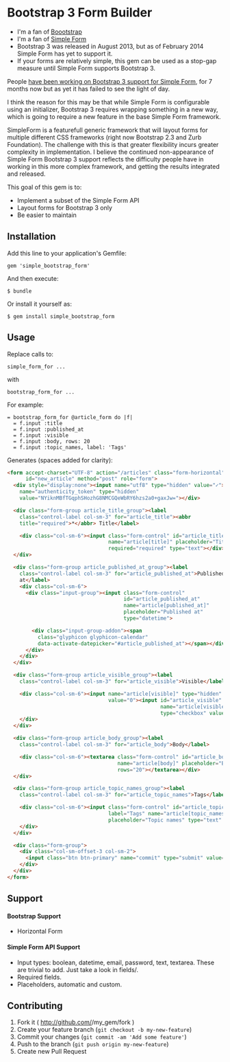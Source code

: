 # Bootstrap 3 Form Builder

* I'm a fan of [Boootstrap](http://getbootstrap.com/)
* I'm a fan of [Simple Form](https://github.com/plataformatec/simple_form)
* Bootstrap 3 was released in August 2013, but as of February 2014 Simple Form
  has yet to support it.
* If your forms are relatively simple, this gem can be used as a stop-gap
  measure until Simple Form supports Bootstrap 3.

People [have been working on Bootstrap 3 support for Simple
Form](https://github.com/plataformatec/simple_form/issues/857), for 7 months now
but as yet it has failed to see the light of day.

I think the reason for this may be that while Simple Form is configurable using
an initializer, Bootstrap 3 requires wrapping something in a new way, which
is going to require a new feature in the base Simple Form framework.

SimpleForm is a featurefull generic framework that will layout forms for
multiple different CSS frameworks (right now Bootstrap 2.3 and Zurb Foundation).
The challenge with this is that greater flexibility incurs greater complexity in
implementation.  I believe the continued non-appearance of Simple Form Bootstrap
3 support reflects the difficulty people have in working in this more complex
framework, and getting the results integrated and released.

This goal of this gem is to:

* Implement a subset of the Simple Form API
* Layout forms for Bootstrap 3 only
* Be easier to maintain

## Installation

Add this line to your application's Gemfile:

    gem 'simple_bootstrap_form'

And then execute:

    $ bundle

Or install it yourself as:

    $ gem install simple_bootstrap_form

## Usage

Replace calls to:

    simple_form_for ...

with

    bootstrap_form_for ...

For example:

```haml
= bootstrap_form_for @article_form do |f|
  = f.input :title
  = f.input :published_at
  = f.input :visible
  = f.input :body, rows: 20
  = f.input :topic_names, label: 'Tags'
```

Generates (spaces added for clarity):

```html
<form accept-charset="UTF-8" action="/articles" class="form-horizontal"
      id="new_article" method="post" role="form">
  <div style="display:none"><input name="utf8" type="hidden" value="✓"><input
    name="authenticity_token" type="hidden"
    value="NYiknMBfTGqphSHozhG8NMCGQeWbRY6hzs2a0+gaxJw="></div>

  <div class="form-group article_title_group"><label
    class="control-label col-sm-3" for="article_title"><abbr
    title="required">*</abbr> Title</label>

    <div class="col-sm-6"><input class="form-control" id="article_title"
                                 name="article[title]" placeholder="Title"
                                 required="required" type="text"></div>
  </div>

  <div class="form-group article_published_at_group"><label
    class="control-label col-sm-3" for="article_published_at">Published
    at</label>
    <div class="col-sm-6">
      <div class="input-group"><input class="form-control"
                                      id="article_published_at"
                                      name="article[published_at]"
                                      placeholder="Published at"
                                      type="datetime">

        <div class="input-group-addon"><span
          class="glyphicon glyphicon-calendar"
          data-activate-datepicker="#article_published_at"></span></div>
      </div>
    </div>
  </div>

  <div class="form-group article_visible_group"><label
    class="control-label col-sm-3" for="article_visible">Visible</label>

    <div class="col-sm-6"><input name="article[visible]" type="hidden"
                                 value="0"><input id="article_visible"
                                                  name="article[visible]"
                                                  type="checkbox" value="1">
    </div>
  </div>

  <div class="form-group article_body_group"><label
    class="control-label col-sm-3" for="article_body">Body</label>

    <div class="col-sm-6"><textarea class="form-control" id="article_body"
                                    name="article[body]" placeholder="Body"
                                    rows="20"></textarea></div>
  </div>

  <div class="form-group article_topic_names_group"><label
    class="control-label col-sm-3" for="article_topic_names">Tags</label>

    <div class="col-sm-6"><input class="form-control" id="article_topic_names"
                                 label="Tags" name="article[topic_names]"
                                 placeholder="Topic names" type="text" value="">
    </div>
  </div>

  <div class="form-group">
    <div class="col-sm-offset-3 col-sm-2">
      <input class="btn btn-primary" name="commit" type="submit" value="Save">
    </div>
  </div>
</form>
```

## Support

#### Bootstrap Support

* Horizontal Form

#### Simple Form API Support

* Input types: boolean, datetime, email, password, text, textarea.  These are
  trivial to add.  Just take a look in fields/.
* Required fields.
* Placeholders, automatic and custom.

## Contributing

1. Fork it ( http://github.com/<my-github-username>/my_gem/fork )
2. Create your feature branch (`git checkout -b my-new-feature`)
3. Commit your changes (`git commit -am 'Add some feature'`)
4. Push to the branch (`git push origin my-new-feature`)
5. Create new Pull Request
